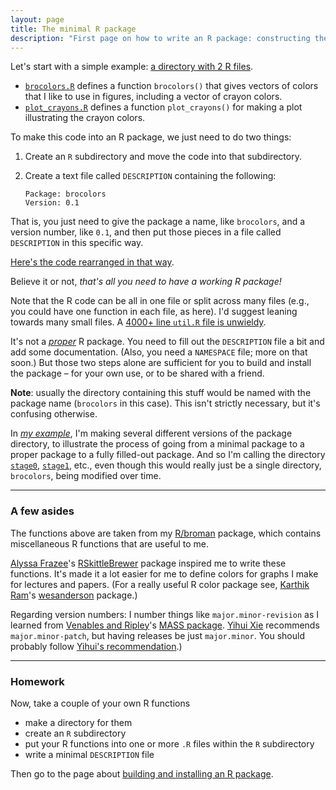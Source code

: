 ```yaml
---
layout: page
title: The minimal R package
description: "First page on how to write an R package: constructing the simplest possible R package."
---
```


Let's start with a simple example:
[a directory with 2 R files](https://github.com/kbroman/pkg_primer/tree/gh-pages/example/stage0).

- [`brocolors.R`](https://github.com/kbroman/pkg_primer/blob/gh-pages/example/stage0/brocolors.R)
  defines a function `brocolors()` that gives vectors of colors that I
  like to use in figures, including a vector of crayon colors.
- [`plot_crayons.R`](https://github.com/kbroman/pkg_primer/blob/gh-pages/example/stage0/plot_crayons.R)
  defines a function `plot_crayons()` for making a plot illustrating
  the crayon colors.

To make this code into an R package, we just need to do two things:

1. Create an `R` subdirectory and move the code into that
   subdirectory.
2. Create a text file called `DESCRIPTION` containing the following:

       Package: brocolors
       Version: 0.1

That is, you just need to give the package a name, like `brocolors`, and a
version number, like `0.1`, and then put those pieces in a
file called `DESCRIPTION` in this specific way.

[Here's the code rearranged in that way](https://github.com/kbroman/pkg_primer/tree/gh-pages/example/stage1).

Believe it or not, _that's all you need to have a working R package!_

Note that the R code can be all in one file or split across many files
(e.g., you could have one function in each file, as here). I'd
suggest leaning towards many small files. A
[4000+ line `util.R` file is unwieldy](https://github.com/kbroman/qtl/blob/master/R/util.R).

It's not a [_proper_](proper.html) R package. You need to fill out the `DESCRIPTION`
file a bit and add some documentation. (Also, you need a `NAMESPACE`
file; more on that soon.) But those two steps alone are
sufficient for you to build and install the package &ndash; for your
own use, or to be shared with a friend.

**Note**: usually the directory containing this stuff would be named
with the package name (`brocolors` in this case). This isn't strictly
necessary, but it's confusing otherwise.

In [_my example_](https://github.com/kbroman/pkg_primer/tree/gh-pages/example),
I'm making several different versions of the package
directory, to illustrate the process of going from a minimal package
to a proper package to a fully filled-out package. And so I'm calling
the directory
[`stage0`](https://github.com/kbroman/pkg_primer/tree/gh-pages/example/stage0),
[`stage1`](https://github.com/kbroman/pkg_primer/tree/gh-pages/example/stage1),
etc., even though this would really just be a single directory,
`brocolors`, being modified over time.


---

### A few asides

The functions above are taken from my [R/broman](http://github.com/kbroman/broman) package, which
contains miscellaneous R functions that are useful to me.

[Alyssa Frazee](http://alyssafrazee.com/)'s
[RSkittleBrewer](https://github.com/alyssafrazee/RSkittleBrewer)
package inspired me to write these functions. It's made it a lot
easier for me to define colors for graphs I make for lectures and papers.
(For a really useful R color package see,
[Karthik Ram](http://inundata.org/)'s
[wesanderson](https://github.com/karthik/wesanderson) package.)

Regarding version numbers: I number things like
`major.minor-revision` as I learned from [Venables and Ripley](http://www.amazon.com/exec/obidos/ASIN/1441930086/7210-20)'s
[MASS package](http://cran.r-project.org/web/packages/MASS/index.html).
[Yihui Xie](http://yihui.name/) recommends `major.minor-patch`, but having releases be
just `major.minor`. You should probably follow
[Yihui's recommendation](http://yihui.name/en/2013/06/r-package-versioning/).)

---

### Homework

Now, take a couple of your own R functions

- make a directory for them
- create an `R` subdirectory
- put your R functions into one or more `.R` files within the `R` subdirectory
- write a minimal `DESCRIPTION` file

Then go to the page about [building and installing an R package](build.html).
